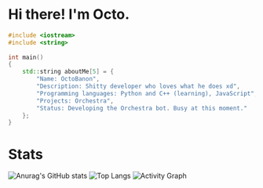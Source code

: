# Hi there! I'm Octo.

```C++
#include <iostream>
#include <string>
 
int main()
{
    std::string aboutMe[5] = {
        "Name: OctoBanon", 
        "Description: Shitty developer who loves what he does xd", 
        "Programming languages: Python and C++ (learning), JavaScript",
        "Projects: Orchestra",
        "Status: Developing the Orchestra bot. Busy at this moment."
    };
}
```

# Stats
![Anurag's GitHub stats](https://github-readme-stats.vercel.app/api?username=OctoBanon-Main&theme=dark)
![Top Langs](https://github-readme-stats.vercel.app/api/top-langs/?username=OctoBanon-Main&theme=dark&layout=compact)
![Activity Graph](https://activity-graph.herokuapp.com/graph?username=OctoBanon-Main&bg_color=151515&color=ffffff&line=FFB56D&point=ffffff)
